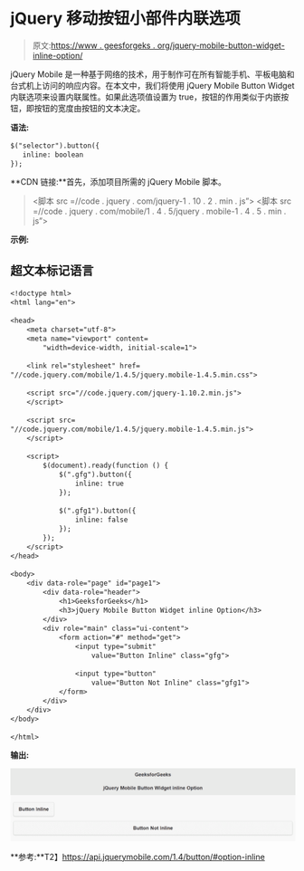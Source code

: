 # jQuery 移动按钮小部件内联选项

> 原文:[https://www . geesforgeks . org/jquery-mobile-button-widget-inline-option/](https://www.geeksforgeeks.org/jquery-mobile-button-widget-inline-option/)

jQuery Mobile 是一种基于网络的技术，用于制作可在所有智能手机、平板电脑和台式机上访问的响应内容。在本文中，我们将使用 jQuery Mobile Button Widget 内联选项来设置内联属性。如果此选项值设置为 true，按钮的作用类似于内嵌按钮，即按钮的宽度由按钮的文本决定。

**语法:**

```
$("selector").button({
   inline: boolean
});
```

**CDN 链接:**首先，添加项目所需的 jQuery Mobile 脚本。

> <link rel="”stylesheet”" href="”//code.jquery.com/mobile/1.4.5/jquery.mobile-1.4.5.min.css”">
> <脚本 src =//code . jquery . com/jquery-1 . 10 . 2 . min . js”></脚本>
> <脚本 src =//code . jquery . com/mobile/1 . 4 . 5/jquery . mobile-1 . 4 . 5 . min . js”></脚本>

**示例:**

## 超文本标记语言

```
<!doctype html>
<html lang="en">

<head>
    <meta charset="utf-8">
    <meta name="viewport" content=
        "width=device-width, initial-scale=1">

    <link rel="stylesheet" href=
"//code.jquery.com/mobile/1.4.5/jquery.mobile-1.4.5.min.css">

    <script src="//code.jquery.com/jquery-1.10.2.min.js">
    </script>

    <script src=
"//code.jquery.com/mobile/1.4.5/jquery.mobile-1.4.5.min.js">
    </script>

    <script>
        $(document).ready(function () {
            $(".gfg").button({
                inline: true
            });

            $(".gfg1").button({
                inline: false
            });
        });
    </script>
</head>

<body>
    <div data-role="page" id="page1">
        <div data-role="header">
            <h1>GeeksforGeeks</h1>
            <h3>jQuery Mobile Button Widget inline Option</h3>
        </div>
        <div role="main" class="ui-content">
            <form action="#" method="get">
                <input type="submit" 
                    value="Button Inline" class="gfg">

                <input type="button" 
                    value="Button Not Inline" class="gfg1">
            </form>
        </div>
    </div>
</body>

</html>
```

**输出:**

![](img/0f96d295fb7025b2afd99d87b371b57c.png)

**参考:**T2】https://api.jquerymobile.com/1.4/button/#option-inline